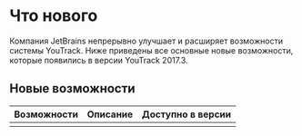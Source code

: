 # Что нового

Компания JetBrains непрерывно улучшает и расширяет возможности системы  YouTrack. Ниже приведены все основные новые возможности, которые появились в версии YouTrack 2017.3.

## Новые возможности

| Возможности | Описание | Доступно в версии  |
| :--- | :--- | :--- |
|  |  |  |



